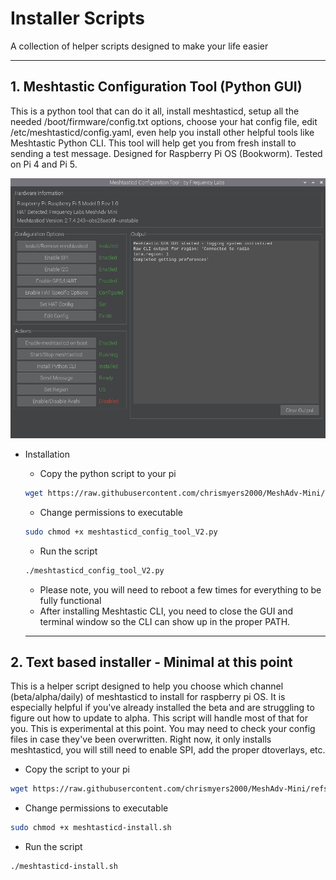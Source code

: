 # Installer Scripts 
  
  A collection of helper scripts designed to make your life easier

  ---
## 1. Meshtastic Configuration Tool (Python GUI)

This is a python tool that can do it all, install meshtasticd, setup all the needed /boot/firmware/config.txt options, choose your hat config file, edit /etc/meshtasticd/config.yaml, even help you install other helpful tools like Meshtastic Python CLI. This tool will help get you from fresh install to sending a test message. Designed for Raspberry Pi OS (Bookworm). Tested on Pi 4 and Pi 5. 


  ![](https://github.com/chrismyers2000/MeshAdv-Mini/blob/91b49a7bfb1313022056c8d00c86d2c37b2c1c62/Data/Misc/ConfigTool1.png)
- Installation

  - Copy the python script to your pi
  ```bash
  wget https://raw.githubusercontent.com/chrismyers2000/MeshAdv-Mini/refs/heads/main/Data/Misc/Installer%20Scripts/meshtasticd_config_tool_V2.py
  ```

  - Change permissions to executable
  ```bash
  sudo chmod +x meshtasticd_config_tool_V2.py
  ```

  - Run the script
  ```bash
  ./meshtasticd_config_tool_V2.py
  ```
  - Please note, you will need to reboot a few times for everything to be fully functional
  - After installing Meshtastic CLI, you need to close the GUI and terminal window so the CLI can show up in the proper PATH.
  ---
## 2. Text based installer - Minimal at this point

This is a helper script designed to help you choose which channel (beta/alpha/daily) of meshtasticd to install for raspberry pi OS.
It is especially helpful if you've already installed the beta and are struggling to figure out how to update to alpha. This script will handle most of that for you.
This is experimental at this point. You may need to check your config files in case they've been overwritten. Right now, it only installs meshtasticd, you will still need to enable SPI, add the proper dtoverlays, etc.

  - Copy the script to your pi
  ```bash
  wget https://raw.githubusercontent.com/chrismyers2000/MeshAdv-Mini/refs/heads/main/Data/Misc/Installer%20Scripts/meshtasticd-install.sh
  ```

  - Change permissions to executable
  ```bash
  sudo chmod +x meshtasticd-install.sh
  ```

  - Run the script
  ```bash
  ./meshtasticd-install.sh
  ```
